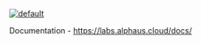 [![default](https://github.com/alphauslabs/docs/actions/workflows/default.yml/badge.svg)](https://github.com/alphauslabs/docs/actions/workflows/default.yml)

Documentation - https://labs.alphaus.cloud/docs/
